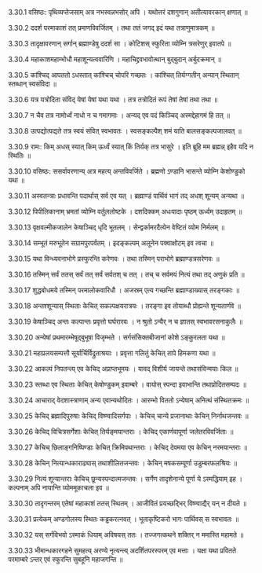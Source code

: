 3.30.1
वसिष्ठः:
पृथिव्यप्तेजसाम् अत्र नभस्वन्नभसोर् अपि ।
यथोत्तरं दशगुणान् अतीत्यावरकान् क्षणात् ॥


3.30.2
ददर्श परमाकाशं तत् प्रमाणविवर्जितम् ।
तथा ततं जगद् इदं यथा तत्राणुमात्रकम् ॥


3.30.3
तादृक्षावरणान् सर्गान् ब्रह्माण्डेषु ददर्श सा ।
कोटिशस् स्फुरिता व्योम्नि त्रसरेणुर् इवातपे ॥


3.30.4
महाकाशमहाम्भोधौ महाशून्यत्ववारिणि ।
महाचिद्द्रवभावोत्थान् बुद्बुदान् अर्बुदक्रमान् ॥


3.30.5
कांश्चिद् आपततो ऽधस्तात् कांश्चिच् चोपरि गच्छतः ।
कांश्चित् तिर्यग्गतीन् अन्यान् स्थितान् स्तब्धान् स्वसंविदा ॥


3.30.6
यत्र यत्रोदिता संविद् येषां येषां यथा यथा ।
तत्र तत्रोदितं रूपं तेषां तेषां तथा तथा ॥


3.30.7
न चैव तत्र नामोर्ध्वं नाधो न च गमागमाः ।
अन्यद् एव पदं किञ्चिद् अस्मद्देहागमं हि तत् ॥


3.30.8
उत्पद्योत्पद्यते तत्र स्वयं संवित् स्वभावतः ।
स्वसङ्कल्पैश् शमं याति बालसङ्कल्पजालवत् ॥


3.30.9
रामः:
किम् अधस् स्यात् किम् ऊर्ध्वं स्यात् किं तिर्यक् तत्र भासुरे ।
इति ब्रूहि मम ब्रह्मन्न् इहैव यदि न स्थितिः ॥


3.30.10
वसिष्ठः:
ससर्वावरणान्य् अत्र महत्य् अन्तविवर्जिते ।
ब्रह्मणो ऽण्डानि भासन्ते व्योम्नि केशोण्डुको यथा ॥


3.30.11
अस्वतन्त्राः प्रधावन्ति पदार्थास् सर्व एव यत् ।
ब्रह्माण्डं पार्थिवं भागं तद् अधश् शून्यम् अन्यथा ॥


3.30.12
पिपीलिकानाम् भ्रमतां व्योम्नि वर्तुललोष्टके ।
दशदिक्कम् अधःपादाः पृष्ठम् ऊर्ध्वम् उदाहृतम् ॥


3.30.13
वृक्षवल्मीकजालेन केषाञ्चिद् धृदि भूतलम् ।
सेन्द्वर्कामरदैत्येन वेष्टितं व्योम निर्मलम् ॥


3.30.14
सम्भूतं मरुभूतेन सग्रामपुरपर्वतम् ।
इदङ्कल्पम् अलूनेन पक्वाक्षोटम् इव त्वचा ॥


3.30.15
यथा विन्ध्यवनाभोगे प्रस्फुरन्ति करेणवः ।
तथा तस्मिन् पराभोगे ब्रह्माण्डत्रसरेणवः ॥


3.30.16
तस्मिन् सर्वं ततस् सर्वं तत् सर्वं सर्वतश् च तत् ।
तच् च सर्वमयं नित्यं तथा तद् अणुकं प्रति ॥


3.30.17
शुद्धबोधमये तस्मिन् परमालोकवारिधौ ।
अजस्रम् एत्य गच्छन्ति ब्रह्माण्डाख्यास् तरङ्गकाः ॥


3.30.18
अन्तश्शून्यास् स्थिताः केचित् सकल्पक्षयरात्रयः ।
तरङ्गा इव तोयाब्धौ प्रोह्यन्ते शून्यतार्णवे ॥


3.30.19
केषाञ्चिद् अन्तः कल्पान्तः प्रवृत्तो घर्घरारवः ।
न श्रुतो ऽन्यैर् न च ज्ञातस् स्वभावरसनाकुलैः ॥


3.30.20
अन्येषां प्रथमारम्भेषूद्बुभूषा विजृम्भते ।
सर्गसंसिक्तबीजानां कोशे ऽङ्कुरलता यथा ॥


3.30.21
महाप्रलयसम्पत्तौ सूर्यार्चिर्विद्रुताश्रयाः ।
प्रवृत्ता गलितुं केचित् तापे हिमकणा यथा ॥


3.30.22
आकल्पं निपतन्त्य् एव केचिद् अप्राप्तभूमयः ।
यावद् विशीर्य जायन्ते तथासंविन्मयाः किल ॥


3.30.23
स्तब्धा एव स्थिताः केचित् केषोण्डुकम् इवाम्बरे ।
वायोस् स्पन्दा इवाभान्ति तथाप्रोदितसम्पदः ॥


3.30.24
आचाराद् वेदशास्त्राणाम् अन्य एवान्यथोदितः ।
आरम्भो विततो ऽन्येषाम् अनित्थं संस्थितक्रमः ॥


3.30.25
केचिद् ब्रह्मादिपुरुषाः केचिद् विष्ण्वादिसर्गपाः ।
केचिच् चान्ये प्रजानाथाः केचिन् निर्नाथजन्तवः ॥


3.30.26
केचिद् विचित्रसर्गेशाः केचित् तिर्यङ्मयान्तराः ।
केचिद् एकार्णवापूर्णा जलेतरविवर्जिताः ॥


3.30.27
केचिच् छिलाङ्गनिष्पिण्डाः केचित् क्रिमिपथान्तराः ।
केचिद् देवमया एव केचिन् नरमयान्तराः ॥


3.30.28
केचिन् नित्यान्धकाराढ्यास् तथाशीलितजन्तवः ।
केचिन् मषकसम्पूर्णा उडुम्बरफलश्रियः ॥


3.30.29
नित्यं शून्यान्तराः केचिच् छून्यस्पन्दात्मजन्तवः ।
सर्गेण तादृशेनान्ये पूर्णा ये ऽस्मद्धियाम् इह ।
कल्पनाम् अपि नायान्ति व्योममूकाचला इव ॥


3.30.30
तादृगन्तरम् एतेषां महाकाशं ततस् स्थितम् ।
आजीवितं प्रयच्छद्भिर् विष्ण्वाद्यैर् यन् न दीयते ॥


3.30.31
प्रत्येकम् अण्डगोलस्य स्थितः कड्ढकरत्नवत् ।
भूताकृष्टिकरो भागः पार्थिवस् स स्वभावतः ॥


3.30.32
यस् सर्गविभवो ऽस्माकं धियाम् अविषयस् ततः ।
तज्जगत्कथने शक्तिर् न ममास्ति महामते ॥


3.30.33
भीमान्धकारगहने सुमहत्य् अरण्ये नृत्यन्त्य् अदर्शितपरस्परम् एव मत्ताः ।
यक्षा यथा प्रवितते परमाम्बरे ऽन्तर् एवं स्फुरन्ति सुबहूनि महाजगन्ति ॥

